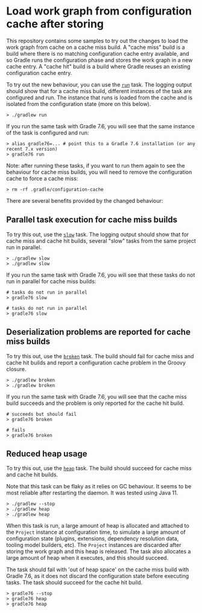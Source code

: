 # Load work graph from configuration cache after storing

This repository contains some samples to try out the changes to load the work graph from cache on a cache miss build.
A "cache miss" build is a build where there is no matching configuration cache entry available, and so Gradle runs the 
configuration phase and stores the work graph in a new cache entry. A "cache hit" build is a build where Gradle
reuses an existing configuration cache entry.

To try out the new behaviour, you can use the [`run`](run/build.gradle.kts) task.
The logging output should show that for a cache miss build, different instances of the task are configured and run.
The instance that runs is loaded from the cache and is isolated from the configuration state (more on this below).

```shell
> ./gradlew run
```

If you run the same task with Gradle 7.6, you will see that the same instance of the task is configured and run:

```shell
> alias gradle76=... # point this to a Gradle 7.6 installation (or any recent 7.x version)
> gradle76 run
```

Note: after running these tasks, if you want to run them again to see the behaviour for cache miss builds, you will 
need to remove the configuration cache to force a cache miss:

```shell
> rm -rf .gradle/configuration-cache
```

There are several benefits provided by the changed behaviour: 

## Parallel task execution for cache miss builds

To try this out, use the [`slow`](parallel/build.gradle.kts) task.
The logging output should show that for cache miss and cache hit builds, several "slow" tasks from the same project run in parallel.

```shell
> ./gradlew slow
> ./gradlew slow
```

If you run the same task with Gradle 7.6, you will see that these tasks do not run in parallel for cache miss builds:

```shell
# tasks do not run in parallel
> gradle76 slow

# tasks do not run in parallel
> gradle76 slow
```

## Deserialization problems are reported for cache miss builds

To try this out, use the [`broken`](broken/build.gradle) task.
The build should fail for cache miss and cache hit builds and report a configuration cache problem in the Groovy closure.

```shell
> ./gradlew broken
> ./gradlew broken
```

If you run the same task with Gradle 7.6, you will see that the cache miss build succeeds and the problem is only 
reported for the cache hit build.

```shell
# succeeds but should fail
> gradle76 broken

# fails
> gradle76 broken
```

## Reduced heap usage

To try this out, use the [`heap`](heap/build.gradle.kts) task. The build should succeed for cache miss and cache hit builds.

Note that this task can be flaky as it relies on GC behaviour. It seems to be most reliable after restarting the daemon.
It was tested using Java 11.

```shell
> ./gradlew --stop
> ./gradlew heap
> ./gradlew heap
```

When this task is run, a large amount of heap is allocated and attached to the `Project` instance at configuration time,
to simulate a large amount of configuration state (plugins, extensions, dependency resolution data, tooling model builders, etc).
The `Project` instances are discarded after storing the work graph and this heap is released.
The task also allocates a large amount of heap when it executes, and this should succeed.

The task should fail with 'out of heap space' on the cache miss build with Gradle 7.6, as it does not discard the configuration state
before executing tasks. The task should succeed for the cache hit build. 

```shell
> gradle76 --stop
> gradle76 heap
> gradle76 heap
```
